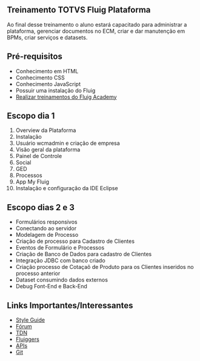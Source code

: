 ## Treinamento TOTVS Fluig Plataforma
Ao final desse treinamento o aluno estará capacitado para administrar a plataforma, gerenciar documentos no ECM, criar e dar manutenção em BPMs, criar serviços e datasets.

## Pré-requisitos
- Conhecimento em HTML
- Conhecimento CSS
- Conhecimento JavaScript
- Possuir uma instalação do Fluig
- [Realizar treinamentos do Fluig Academy ](https://academy.fluig.com/course/index.php?categoryid=7)

## Escopo dia 1

1. Overview da Plataforma
2. Instalação
3. Usuário wcmadmin e criação de empresa
4. Visão geral da plataforma
5. Painel de Controle
6. Social
7. GED
8. Processos
9. App My Fluig
10. Instalação e configuração da IDE Eclipse

## Escopo dias 2 e 3
- Formulários responsivos
- Conectando ao servidor
- Modelagem de Processo
- Criação de processo para Cadastro de Clientes
- Eventos de Formulário e Processos
- Criação de Banco de Dados para cadastro de Clientes
- Integração JDBC com banco criado
- Criação processo de Cotaçaõ de Produto para os Clientes inseridos no processo anterior
- Dataset consumindo dados externos
- Debug Font-End e Back-End

## Links Importantes/Interessantes
- [Style Guide](https://style.fluig.com/components.html)
- [Fórum](https://forum.fluig.com/)
- [TDN](https://tdn.engpro.totvs.com.br/pages/releaseview.action?pageId=126714181)
- [Fluiggers](https://fluiggers.com.br/)
- [APIs](https://api.fluig.com/latest/index.html)
- [Git](https://git.fluig.com/projects/SAMPLES)
